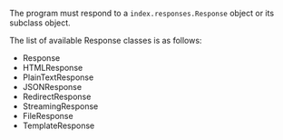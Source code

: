 The program must respond to a `index.responses.Response` object or its subclass object.

The list of available Response classes is as follows:

* Response
* HTMLResponse
* PlainTextResponse
* JSONResponse
* RedirectResponse
* StreamingResponse
* FileResponse
* TemplateResponse
